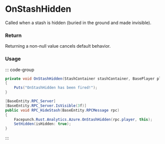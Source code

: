 # OnStashHidden
<Badge type="info" text="Entity"/><Badge type="danger" text="Carbon Compatible"/><Badge type="warning" text="Oxide Compatible"/>
Called when a stash is hidden (buried in the ground and made invisible).

### Return
Returning a non-null value cancels default behavior.

### Usage
::: code-group
```csharp [Example]
private void OnStashHidden(StashContainer stashContainer, BasePlayer player)
{
	Puts("OnStashHidden has been fired!");
}
```
```csharp [Source — Assembly-CSharp @ StashContainer]
[BaseEntity.RPC_Server]
[BaseEntity.RPC_Server.IsVisible(3f)]
public void RPC_HideStash(BaseEntity.RPCMessage rpc)
{
	Facepunch.Rust.Analytics.Azure.OnStashHidden(rpc.player, this);
	SetHidden(isHidden: true);
}

```
:::
